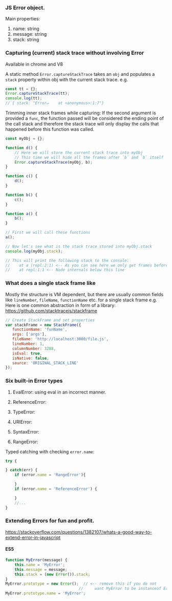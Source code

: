 
### JS Error object.

Main properties:
1. name: string
2. message: string
3. stack: string

### Capturing (current) stack trace without involving Error

Available in chrome and V8

A static method `Error.captureStackTrace` takes an `obj` and populates a `stack` property
within obj with the current stack trace. e.g.
```js
const tt = {};
Error.captureStackTrace(tt);
console.log(tt);
// { stack: "Error↵    at <anonymous>:1:7"}
```

Trimming inner stack frames while capturing:
If the second argument is provided a `func`, the function passed will be considered the ending point of the call stack and therefore the stack trace will only display the calls that happened before this function was called.

```js
const myObj = {};

function d() {
    // Here we will store the current stack trace into myObj
    // This time we will hide all the frames after `b` and `b` itself
    Error.captureStackTrace(myObj, b);
}

function c() {
    d();
}

function b() {
    c();
}

function a() {
    b();
}

// First we will call these functions
a();

// Now let's see what is the stack trace stored into myObj.stack
console.log(myObj.stack);

// This will print the following stack to the console:
//    at a (repl:2:1) <-- As you can see here we only get frames before `b` was called
//    at repl:1:1 <-- Node internals below this line
```

### What does a single stack frame like

Mostly the structure is VM dependent, but there are usually common fields
 like `lineNumber`, `fileName`, `functionName` etc. for a single stack frame 
 e.g.
 Here is one common abstraction in form of a library:
 https://github.com/stacktracejs/stackframe
 ```js
 // Create StackFrame and set properties
var stackFrame = new StackFrame({
    functionName: 'funName',
    args: ['args'],
    fileName: 'http://localhost:3000/file.js',
    lineNumber: 1,
    columnNumber: 3288, 
    isEval: true,
    isNative: false,
    source: 'ORIGINAL_STACK_LINE'
});
 ```


### Six built-in Error types

1. EvalError: using eval in an incorrect manner.

2. ReferenceError:

3. TypeError:

4. URIError:

5. SyntaxError:

6. RangeError:

Typed catching with checking `error.name`:
```js
try {

} catch(err) {
    if (error.name = 'RangeError'){

    }
    if (error.name = 'ReferenceError') {

    }
    //...
}
```

### Extending Errors for fun and profit.

https://stackoverflow.com/questions/1382107/whats-a-good-way-to-extend-error-in-javascript

#### ES5

```js
function MyError(message) {
    this.name = 'MyError';
    this.message = message;
    this.stack = (new Error()).stack;
}
MyError.prototype = new Error();  // <-- remove this if you do not 
                                //     want MyError to be instanceof Error
MyError.prototype.name = 'MyError';
```